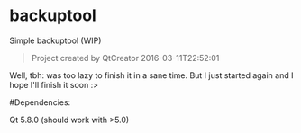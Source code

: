 # backuptool
Simple backuptool (WIP)

>Project created by QtCreator 2016-03-11T22:52:01

Well, tbh: was too lazy to finish it in a sane time. But I just started again and I hope I'll finish it soon :>

#Dependencies:

Qt 5.8.0 (should work with >5.0)
